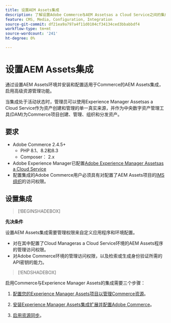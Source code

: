 ```yaml
---
title: 设置AEM Assets集成
description: 了解设置Adobe Commerce与AEM Assetsas a Cloud Service之间的集成的要求和步骤。
feature: CMS, Media, Configuration, Integration
source-git-commit: df21ea9a797a4f11d0104cf34134ced3bbabbdf4
workflow-type: tm+mt
source-wordcount: '241'
ht-degree: 0%

---
```



# 设置AEM Assets集成

通过设置AEM Assets环境并安装和配置适用于Commerce的AEM Assets集成，启用高级资源管理功能。

当集成处于活动状态时，管理员可以使用Experience Manager Assetsas a Cloud Service作为资产创建和管理的单一真实来源，并作为中央数字资产管理工具(DAM)为Commerce项目创建、管理、组织和分发资产。

## 要求

- Adobe Commerce 2.4.5+
   - PHP 8.1、8.2和8.3
   - Composer： 2.x
- Adobe Experience Manager已配置[Adobe Experience Manager Assetsas a Cloud Service](https://experienceleague.adobe.com/zh-hans/docs/experience-manager-cloud-service/content/assets/overview)
- 配置集成的Adobe Commerce用户必须具有对配置了AEM Assets项目的[IMS组织](https://experienceleague.adobe.com/en/docs/core-services/interface/administration/organizations#concept_EA8AEE5B02CF46ACBDAD6A8508646255)的访问权限。

## 设置集成

>[!BEGINSHADEBOX]

**先决条件**

设置AEM Assets集成需要管理权限来自定义应用程序和环境配置。

- 对在其中配置了Cloud Manageras a Cloud Service环境的AEM Assets程序的管理访问权限。
- 对Adobe Commerce环境的管理访问权限，以及检索或生成身份验证所需的API密钥的能力。

>[!ENDSHADEBOX]

启用Commerce与Experience Manager Assets的集成需要三个步骤：

1. [配置您的Experience Manager Assets项目以管理Commerce资源](aem-assets-configure-aem.md)。

1. [安装Experience Manager Assets集成扩展并配置Adobe Commerce](aem-assets-configure-aem.md)。

1. [启用资源同步](aem-assets-setup-synchronization.md)。
